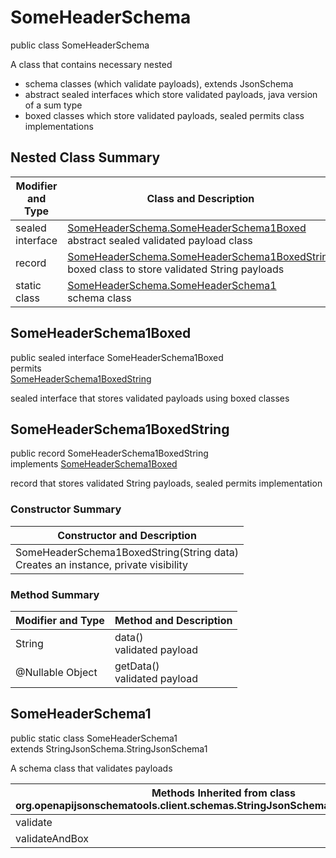 # SomeHeaderSchema
public class SomeHeaderSchema<br>

A class that contains necessary nested
- schema classes (which validate payloads), extends JsonSchema
- abstract sealed interfaces which store validated payloads, java version of a sum type
- boxed classes which store validated payloads, sealed permits class implementations

## Nested Class Summary
| Modifier and Type | Class and Description |
| ----------------- | ---------------------- |
| sealed interface | [SomeHeaderSchema.SomeHeaderSchema1Boxed](#someheaderschema1boxed)<br> abstract sealed validated payload class |
| record | [SomeHeaderSchema.SomeHeaderSchema1BoxedString](#someheaderschema1boxedstring)<br> boxed class to store validated String payloads |
| static class | [SomeHeaderSchema.SomeHeaderSchema1](#someheaderschema1)<br> schema class |

## SomeHeaderSchema1Boxed
public sealed interface SomeHeaderSchema1Boxed<br>
permits<br>
[SomeHeaderSchema1BoxedString](#someheaderschema1boxedstring)

sealed interface that stores validated payloads using boxed classes

## SomeHeaderSchema1BoxedString
public record SomeHeaderSchema1BoxedString<br>
implements [SomeHeaderSchema1Boxed](#someheaderschema1boxed)

record that stores validated String payloads, sealed permits implementation

### Constructor Summary
| Constructor and Description |
| --------------------------- |
| SomeHeaderSchema1BoxedString(String data)<br>Creates an instance, private visibility |

### Method Summary
| Modifier and Type | Method and Description |
| ----------------- | ---------------------- |
| String | data()<br>validated payload |
| @Nullable Object | getData()<br>validated payload |

## SomeHeaderSchema1
public static class SomeHeaderSchema1<br>
extends StringJsonSchema.StringJsonSchema1

A schema class that validates payloads

| Methods Inherited from class org.openapijsonschematools.client.schemas.StringJsonSchema.StringJsonSchema1 |
| ------------------------------------------------------------------ |
| validate                                                           |
| validateAndBox                                                     |
